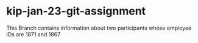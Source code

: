 # kip-jan-23-git-assignment

This Branch contains information about two participants whose employee IDs are 1871 and 1867

